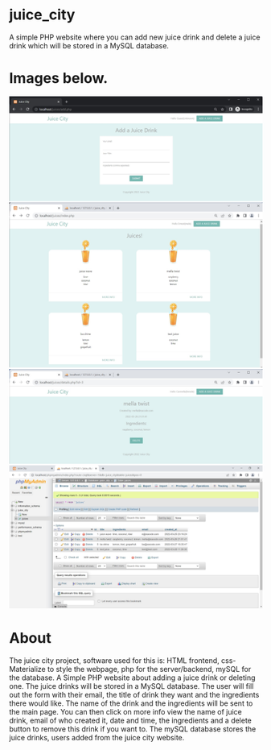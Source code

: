 # juice_city
A simple PHP website where you can add new juice drink and delete a juice drink which will be stored in a MySQL database.

# Images below.

<img src="juice-img/orderform.jpg" width="600">

<img src="juice-img/juiceop.jpg" width="600">

<img src="juice-img/infopageorder.jpg" width="600">

<img src="juice-img/juicesdb.jpg" width="600">

# About

The juice city project, software used for this is: HTML frontend, css- Materialize to style the webpage, php for the server/backend, mySQL for the database. 
A Simple PHP website about adding a juice drink or deleting one. The juice drinks will be stored in a MySQL database. The user will fill out the form with their email, the title of drink they want and the ingredients there would like. The name of the drink and the ingredients will be sent to the main page. You can then click on more info view the name of juice drink, email of who created it, date and time, the ingredients and a delete button to remove this drink if you want to. The mySQL database stores the juice drinks, users added from the juice city website. 
